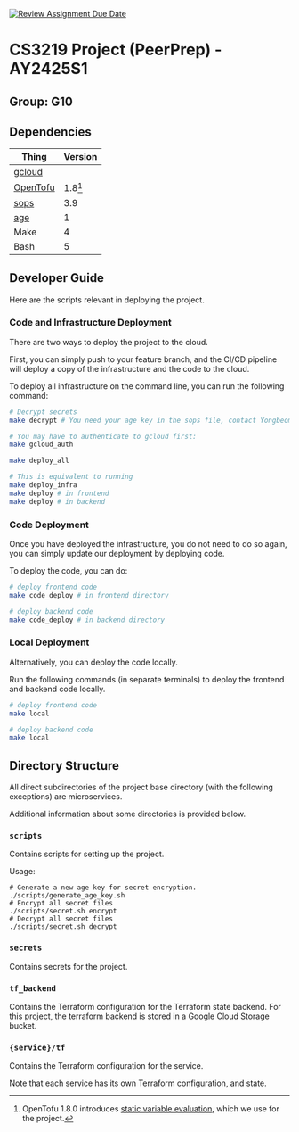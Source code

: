 [![Review Assignment Due Date](https://classroom.github.com/assets/deadline-readme-button-22041afd0340ce965d47ae6ef1cefeee28c7c493a6346c4f15d667ab976d596c.svg)](https://classroom.github.com/a/bzPrOe11)
# CS3219 Project (PeerPrep) - AY2425S1
## Group: G10

## Dependencies
| Thing                                            | Version |
| ------------------------------------------------ | ------- |
| [gcloud](https://cloud.google.com/sdk/gcloud)    |         |
| [OpenTofu](https://github.com/opentofu/opentofu) | 1.8[^1] |
| [sops](https://github.com/getsops/sops)          | 3.9     |
| [age](https://github.com/FiloSottile/age)        | 1       |
| Make                                             | 4       |
| Bash                                             | 5       |

## Developer Guide

Here are the scripts relevant in deploying the project.

### Code and Infrastructure Deployment

There are two ways to deploy the project to the cloud.

First, you can simply push to your feature branch, and the CI/CD pipeline will deploy a copy of the infrastructure and the code to the cloud.

To deploy all infrastructure on the command line, you can run the following command:
```bash
# Decrypt secrets
make decrypt # You need your age key in the sops file, contact Yongbeom for how to do this.

# You may have to authenticate to gcloud first:
make gcloud_auth

make deploy_all

# This is equivalent to running
make deploy_infra
make deploy # in frontend 
make deploy # in backend
```


### Code Deployment

Once you have deployed the infrastructure, you do not need to do so again, you can simply update our deployment by deploying code.

To deploy the code, you can do:
```bash
# deploy frontend code
make code_deploy # in frontend directory

# deploy backend code
make code_deploy # in backend directory
```

### Local Deployment

Alternatively, you can deploy the code locally.

Run the following commands (in separate terminals) to deploy the frontend and backend code locally.
```bash
# deploy frontend code
make local

# deploy backend code
make local
```

## Directory Structure
All direct subdirectories of the project base directory (with the following exceptions) are microservices.

Additional information about some directories is provided below.
### `scripts`
Contains scripts for setting up the project.

Usage:
```
# Generate a new age key for secret encryption.
./scripts/generate_age_key.sh
# Encrypt all secret files
./scripts/secret.sh encrypt
# Decrypt all secret files
./scripts/secret.sh decrypt
```
### `secrets`
Contains secrets for the project.

### `tf_backend`
Contains the Terraform configuration for the Terraform state backend. 
For this project, the terraform backend is stored in a Google Cloud Storage bucket.

### `{service}/tf`
Contains the Terraform configuration for the service.

Note that each service has its own Terraform configuration, and state.


[^1]: OpenTofu 1.8.0 introduces [static variable evaluation](https://opentofu.org/blog/opentofu-1-8-0/), which we use for the project.